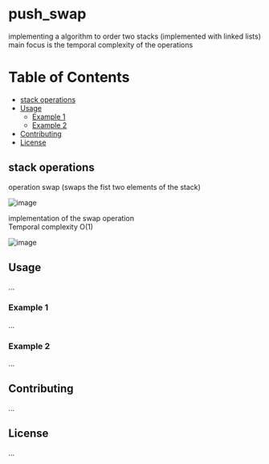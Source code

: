 # push_swap
implementing a algorithm to order two stacks (implemented with linked lists) main focus is the temporal complexity of the operations

# Table of Contents
- [stack operations](#stack-operations)
- [Usage](#usage)
  - [Example 1](#example-1)
  - [Example 2](#example-2)
- [Contributing](#contributing)
- [License](#license)


## stack operations  
operation swap (swaps the fist two elements of the stack)     

![image](https://github.com/SebastiaoJeronimo/push_swap/assets/99453107/54309cab-975e-45dc-ac23-c8091d1779ec)  


implementation of the swap operation  
Temporal complexity O(1)  


![image](https://github.com/SebastiaoJeronimo/push_swap/assets/99453107/7ab74e42-013e-4007-9968-339758f56c86)  



## Usage
...

### Example 1
...

### Example 2
...

## Contributing
...

## License
...
